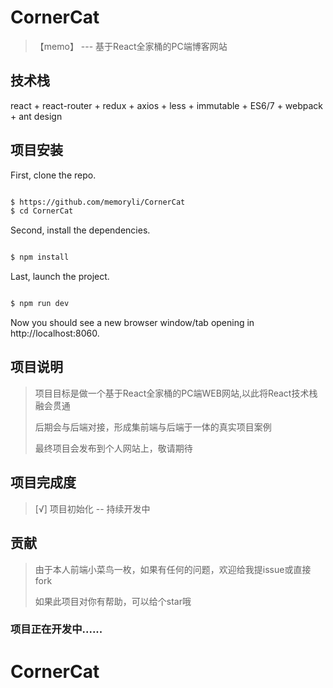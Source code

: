 CornerCat
=========

> 【memo】 --- 基于React全家桶的PC端博客网站

技术栈
------

react + react-router + redux + axios + less + immutable + ES6/7 + webpack + ant design

项目安装
--------

First, clone the repo.

```bash

$ https://github.com/memoryli/CornerCat
$ cd CornerCat

```

Second, install the dependencies.

```bash

$ npm install

```

Last, launch the project.

```bash

$ npm run dev

```

Now you should see a new browser window/tab opening in http://localhost:8060.

项目说明
--------

> 项目目标是做一个基于React全家桶的PC端WEB网站,以此将React技术栈融会贯通
>
> 后期会与后端对接，形成集前端与后端于一体的真实项目案例
>
> 最终项目会发布到个人网站上，敬请期待


项目完成度
----------

> [√] 项目初始化 -- 持续开发中

贡献
----

> 由于本人前端小菜鸟一枚，如果有任何的问题，欢迎给我提issue或直接fork
>
> 如果此项目对你有帮助，可以给个star哦

### 项目正在开发中......
# CornerCat
